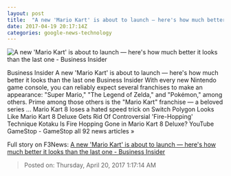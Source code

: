 ```yaml
---
layout: post
title:  "A new 'Mario Kart' is about to launch — here's how much better it looks than the last one - Business Insider"
date: 2017-04-19 20:17:14Z
categories: google-news-technology
---
```


![A new 'Mario Kart' is about to launch — here's how much better it looks than the last one - Business Insider](http://static2.businessinsider.com/image/58f7c2d80ba0b89a1e8b4629-1190-625/a-new-mario-kart-is-about-to-launch--heres-how-much-better-it-looks-than-the-last-one.jpg)

Business Insider A new 'Mario Kart' is about to launch — here's how much better it looks than the last one Business Insider With every new Nintendo game console, you can reliably expect several franchises to make an appearance: "Super Mario," "The Legend of Zelda," and "Pokémon," among others. Prime among those others is the "Mario Kart" franchise — a beloved series ... Mario Kart 8 loses a hated speed trick on Switch Polygon Looks Like Mario Kart 8 Deluxe Gets Rid Of Controversial 'Fire-Hopping' Technique Kotaku Is Fire Hopping Gone in Mario Kart 8 Deluxe? YouTube GameStop - GameStop all 92 news articles »


Full story on F3News: [A new 'Mario Kart' is about to launch — here's how much better it looks than the last one - Business Insider](http://www.f3nws.com/n/cUcJ2B)

> Posted on: Thursday, April 20, 2017 1:17:14 AM
